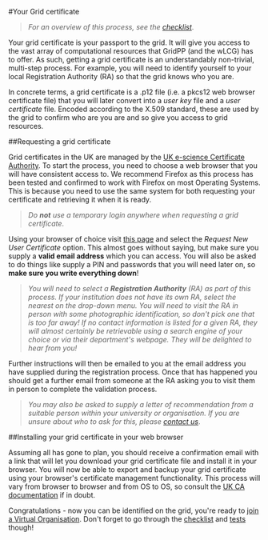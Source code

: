 #Your Grid certificate

> _For an overview of this process, see the [checklist](/checklist.html)_.

Your grid certificate is your passport to the grid.
It will give you access to the vast array of computational resources that
GridPP (and the wLCG) has to offer.
As such, getting a grid certificate is an understandably non-trivial,
multi-step process.
For example, you will need to identify yourself to your local
Registration Authority (RA) so that the grid knows who you are.

In concrete terms, a grid certificate is a .p12 file
(i.e. a pkcs12 web browser certificate file)
that you will later convert into a _user key_ file
and a _user certificate_ file.
Encoded according to the X.509 standard,
these are used by the grid to confirm
who are you are and so give you access to grid resources.

##Requesting a grid certificate

Grid certificates in the UK are managed by the
<a href="http://ngs.ac.uk/ukca" target="_blank">UK e-science Certificate Authority</a>.
To start the process, you need to choose a web browser
that you will have consistent access to.
We recommend Firefox as this process has been tested
and confirmed to work with Firefox on most Operating Systems.
This is because you need to use the same system for both requesting your
certificate and retrieving it when it is ready.

> _Do **not** use a temporary login anywhere when requesting a
> grid certificate_.

Using your browser of choice visit
<a href='https://portal.ca.grid-support.ac.uk/caportal/' target='_blank'>this page</a>
and select the _Request New User Certificate_ option.
This almost goes without saying, but
make sure you supply a **valid email address** which you can access.
You will also be asked to do things like supply a PIN and
passwords that you will need later on, so **make sure you
write everything down**!
<!--, then choose
'User Certificate', fill in your personal details
(using your departmental email address) and select the appropriate
registration authority (RA) for your site.
-->

> _You will need to select a **Registration Authority** (RA) as part
> of this process. If your institution does not have its own RA,
> select the nearest on the drop-down menu. You will need to visit
> the RA in person with some photographic identification, so don't
> pick one that is too far away!
> If no contact information is listed for a given RA,
> they will almost certainly be retrievable using a search engine
> of your choice or via their department's webpage. They will
> be delighted to hear from you!_

Further instructions will then be emailed to you at the email address you
have supplied during the registration process.
Once that has happened you should get a further email from someone
at the RA asking you to visit them in person to complete the validation
process.

> _You may also be asked to supply a letter of recommendation
> from a suitable person within your university or organisation.
> If you are unsure about who to ask for this, please
> [contact us](mailto:info@gridpp.ac.uk)_.

##Installing your grid certificate in your web browser

Assuming all has gone to plan,
you should receive a confirmation email with a link that will
let you download your grid certificate file and install it in
your browser.
You will now be able to export and backup your grid certificate
using your browser's certificate management functionality.
This process will vary from browser to browser and
from OS to OS, so consult the
<a href='http://www.ngs.ac.uk/ukca/certificates' target='_blank'>UK CA documentation</a>
if in doubt.

Congratulations - now you can be identified on the grid,
you're ready to
[join a Virtual Organisation](../joining-a-vo/joining-a-vo.html).
Don't forget to go through the [checklist](checklist.html)
and [tests](testing.html) though!
